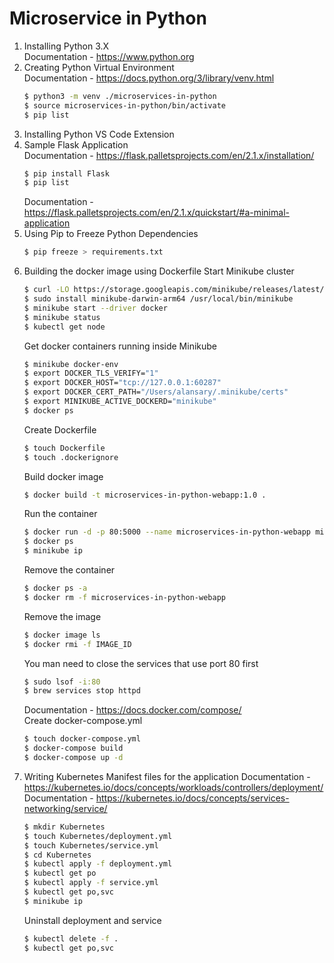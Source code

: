 # Microservice in Python

1. Installing Python 3.X<br/>
Documentation - https://www.python.org
2. Creating Python Virtual Environment<br/>
Documentation - https://docs.python.org/3/library/venv.html
    ```bash
    $ python3 -m venv ./microservices-in-python
    $ source microservices-in-python/bin/activate
    $ pip list
    ```
3. Installing Python VS Code Extension
4. Sample Flask Application<br/>
Documentation - https://flask.palletsprojects.com/en/2.1.x/installation/
    ```bash
    $ pip install Flask
    $ pip list
    ```
    Documentation - https://flask.palletsprojects.com/en/2.1.x/quickstart/#a-minimal-application
5. Using Pip to Freeze Python Dependencies
    ```bash
    $ pip freeze > requirements.txt
    ```
6. Building the docker image using Dockerfile
Start Minikube cluster
    ```bash
    $ curl -LO https://storage.googleapis.com/minikube/releases/latest/minikube-darwin-arm64
    $ sudo install minikube-darwin-arm64 /usr/local/bin/minikube
    $ minikube start --driver docker
    $ minikube status
    $ kubectl get node
    ```
    Get docker containers running inside Minikube
    ```bash
    $ minikube docker-env
    $ export DOCKER_TLS_VERIFY="1"
    $ export DOCKER_HOST="tcp://127.0.0.1:60287"
    $ export DOCKER_CERT_PATH="/Users/alansary/.minikube/certs"
    $ export MINIKUBE_ACTIVE_DOCKERD="minikube"
    $ docker ps
    ```
    Create Dockerfile
    ```bash
    $ touch Dockerfile
    $ touch .dockerignore
    ```
    Build docker image
    ```bash
    $ docker build -t microservices-in-python-webapp:1.0 .
    ```
    Run the container
    ```bash
    $ docker run -d -p 80:5000 --name microservices-in-python-webapp microservices-in-python-webapp:1.0
    $ docker ps
    $ minikube ip
    ```
    Remove the container
    ```bash
    $ docker ps -a
    $ docker rm -f microservices-in-python-webapp
    ```
    Remove the image
    ```bash
    $ docker image ls
    $ docker rmi -f IMAGE_ID
    ```
    You man need to close the services that use port 80 first
    ```bash
    $ sudo lsof -i:80
    $ brew services stop httpd
    ```
    Documentation - https://docs.docker.com/compose/<br/>
    Create docker-compose.yml
    ```bash
    $ touch docker-compose.yml
    $ docker-compose build
    $ docker-compose up -d
    ```
7. Writing Kubernetes Manifest files for the application
    Documentation - https://kubernetes.io/docs/concepts/workloads/controllers/deployment/
    Documentation - https://kubernetes.io/docs/concepts/services-networking/service/
    ```bash
    $ mkdir Kubernetes
    $ touch Kubernetes/deployment.yml
    $ touch Kubernetes/service.yml
    $ cd Kubernetes
    $ kubectl apply -f deployment.yml
    $ kubectl get po
    $ kubectl apply -f service.yml
    $ kubectl get po,svc
    $ minikube ip
    ```
    Uninstall deployment and service
    ```bash
    $ kubectl delete -f .
    $ kubectl get po,svc
    ```